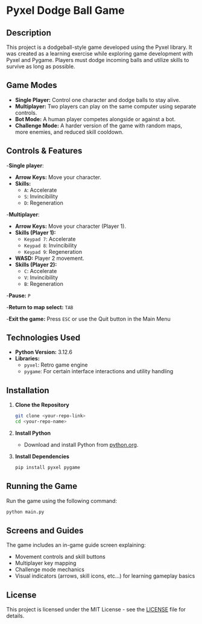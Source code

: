 # Pyxel Dodge Ball Game

## Description
This project is a dodgeball-style game developed using the Pyxel library. It was created as a learning exercise while exploring game development with Pyxel and Pygame. Players must dodge incoming balls and utilize skills to survive as long as possible.

## Game Modes
- **Single Player:** Control one character and dodge balls to stay alive.
- **Multiplayer:** Two players can play on the same computer using separate controls.
- **Bot Mode:** A human player competes alongside or against a bot.
- **Challenge Mode:** A harder version of the game with random maps, more enemies, and reduced skill cooldown.

## Controls & Features
-**Single player**:
- **Arrow Keys:** Move your character.
- **Skills:**
  - `A`: Accelerate
  - `S`: Invincibility
  - `D`: Regeneration

-**Multiplayer**:
- **Arrow Keys:** Move your character (Player 1).
- **Skills (Player 1):**
  - `Keypad 7`: Accelerate
  - `Keypad 8`: Invincibility
  - `Keypad 9`: Regeneration
- **WASD:** Player 2 movement.
- **Skills (Player 2):**
  - `C`: Accelerate
  - `V`: Invincibility
  - `B`: Regeneration

-**Pause:** `P`

-**Return to map select:** `TAB`

-**Exit the game:** Press `ESC` or use the Quit button in the Main Menu

## Technologies Used
- **Python Version:** 3.12.6
- **Libraries:**
  - `pyxel`: Retro game engine
  - `pygame`: For certain interface interactions and utility handling

## Installation

1. **Clone the Repository**
   ```bash
   git clone <your-repo-link>
   cd <your-repo-name>
   ```

2. **Install Python**
   - Download and install Python from [python.org](https://www.python.org/downloads/).

3. **Install Dependencies**
   ```bash
   pip install pyxel pygame
   ```

## Running the Game
Run the game using the following command:
```bash
python main.py
```

## Screens and Guides
The game includes an in-game guide screen explaining:
- Movement controls and skill buttons
- Multiplayer key mapping
- Challenge mode mechanics
- Visual indicators (arrows, skill icons, etc...) for learning gameplay basics

## License
This project is licensed under the MIT License - see the [LICENSE](LICENSE) file for details.
